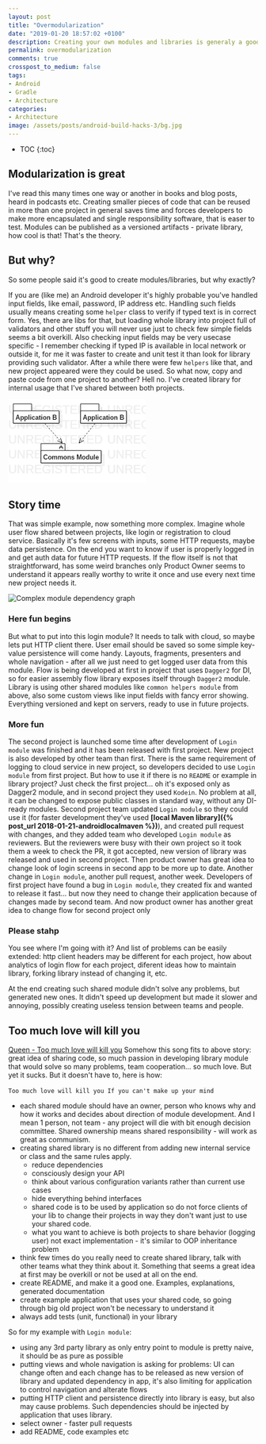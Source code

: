 ```yaml
---
layout: post
title: "Overmodularization"
date: "2019-01-20 18:57:02 +0100"
description: Creating your own modules and libraries is generaly a good thing, but it comes with a cost. I'd like to share some of my experience about it.
permalink: overmodularization
comments: true
crosspost_to_medium: false
tags:
- Android
- Gradle
- Architecture
categories:
- Architecture
image: /assets/posts/android-build-hacks-3/bg.jpg
---
```


* TOC
{:toc}
<!-- 
* main post parts
    * what they tell us
        * creating modules is great for encapsulating pieces of software
        * easer testing
        * single responsibility code
        * modules vs artefacts - just discuss the diference
    * how it may be working 
        * sharing code between projects is great
        * commons module
        * example with logging flow
    * why it may fail to work
        * example with 2-3 projects using same library with changing requirements
        * slow development
        * long PR 
        * what should go to module?
        * upside-down dependency when module demands app to use certain navigation for ex.
        * various ideas how to maintain module
        * versioning
        * splits like in Linux distros
    * things to consider
        * each artifact should have owner
        * ALWAYS document code
        * make example apps
        * show usage
        * create README
        * to create library is easer than to maintain it
* not mention how its exacly done @ current job
* dont pretend to be God, just share experience
* "too much love will kill you" - Queen
 -->
## Modularization is great
I've read this many times one way or another in books and blog posts, heard in podcasts etc. Creating smaller pieces of code that can be reused in more than one project in general saves time and forces developers to make more encapsulated and single responsibility software, that is easer to test. Modules can be published as a versioned artifacts - private library, how cool is that! That's the theory.

## But why? 
So some people said it's good to create modules/libraries, but why exactly? 

If you are (like me) an Android developer it's highly probable you've handled input fields, like email, password, IP address etc. Handling such fields usually means creating some `helper` class to verify if typed text is in correct form. Yes, there are libs for that, but loading whole library into project full of validators and other stuff you will never use just to check few simple fields seems a bit overkill. Also checking input fields may be very usecase specific - I remember checking if typed IP is available in local network or outside it, for me it was faster to create and unit test it than look for library providing such validator. After a while there were few `helpers` like that, and new project appeared were they could be used. So what now, copy and paste code from one project to another? Hell no. I've created library for internal usage that I've shared between both projects.
<!-- some graph of shared components -->
![Simple module dependency graph](assets/posts/overmodularity/simple_module.png)


## Story time
That was simple example, now something more complex. Imagine whole user flow shared between projects, like login or registration to cloud service. Basically it's few screens with inputs, some HTTP requests, maybe data persistence. On the end you want to know if user is properly logged in and get auth data for future HTTP requests. If the flow itself is not that straightforward, has some weird branches only Product Owner seems to understand it appears really worthy to write it once and use every next time new project needs it.
<!-- complicated flow example -->
![Complex module dependency graph](assets/posts/overmodularity/complex_mdule.png)

### Here fun begins
But what to put into this login module? It needs to talk with cloud, so maybe lets put HTTP client there. User email should be saved so some simple key-value persistence will come handy. Layouts, fragments, presenters and whole navigation - after all we just need to get logged user data from this module. Flow is being developed at first in project that uses `Dagger2` for DI, so for easier assembly flow library exposes itself through `Dagger2` module. Library is using other shared modules like `common helpers module` from above, also some custom views like input fields with fancy error showing. Everything versioned and kept on servers, ready to use in future projects.

### More fun
The second project is launched some time after development of `Login module` was finished and it has been released with first project. New project is also developed by other team than first. There is the same requirement of logging to cloud service in new project, so developers decided to use `Login module` from first project. But how to use it if there is no `README` or example in library project? Just check the first project... oh it's exposed only as Dagger2 module, and in second project they used `Kodein`. No problem at all, it can be changed to expose public classes in standard way, without any DI-ready modules.
Second project team updated `Login module` so they could use it (for faster development they've used **[local Maven library]({% post_url 2018-01-21-androidlocalmaven %})**), and created pull request with changes, and they added team who developed `Login module` as reviewers. But the reviewers were busy with their own project so it took them a week to check the PR, it got accepted, new version of library was released and used in second project.
Then product owner has great idea to change look of login screens in second app to be more up to date. Another change in `Login module`, another pull request, another week.
Developers of first project have found a bug in `Login module`, they created fix and wanted to release it fast... but now they need to change their application because of changes made by second team.
And now product owner has another great idea to change flow for second project only

### Please stahp
You see where I'm going with it? And list of problems can be easily extended: http client headers may be different for each project, how about analytics of login flow for each project, diferent ideas how to maintain library, forking library instead of changing it, etc.

At the end creating such shared module didn't solve any problems, but generated new ones. It didn't speed up development but made it slower and annoying, possibly creating useless tension between teams and people.

## Too much love will kill you
[Queen - Too much love will kill you](https://www.youtube.com/watch?v=ivbO3s1udic)
Somehow this song fits to above story: great idea of sharing code, so much passion in developing library module that would solve so many problems, team cooperation... so much love. But yet it sucks. But it doesn't have to, here is how:

`Too much love will kill you
If you can't make up your mind`

- each shared module should have an owner, person who knows why and how it works and decides about direction of module development. And I mean 1 person, not team - any project will die with bit enough decision committee. Shared ownership means shared responsibility - will work as great as communism.
- creating shared library is no different from adding new internal service or class and the same rules apply. 
    - reduce dependencies
    - consciously design your API
    - think about various configuration variants rather than current use cases
    - hide everything behind interfaces
    - shared code is to be used by application so do not force clients of your lib to change their projects in way they don't want just to use your shared code.
    - what you want to achieve is both projects to share behavior (logging user) not exact implementation - it's similar to OOP inheritance problem
- think few times do you really need to create shared library, talk with other teams what they think about it. Something that seems a great idea at first may be overkill or not be used at all on the end. 
- create README, and make it a good one. Examples, explanations, generated documentation
- create example application that uses your shared code, so going through big old project won't be necessary to understand it
- always add tests (unit, functional) in your library

So for my example with `Login module`:
- using any 3rd party library as only entry point to module is pretty naive, it should be as pure as possible
- putting views and whole navigation is asking for problems: UI can change often and each change has to be released as new version of library and updated dependency in app, it's also limiting for application to control navigation and alterate flows
- putting HTTP client and persistence directly into library is easy, but also may cause problems. Such dependencies should be injected by application that uses library.
- select owner - faster pull requests
- add README, code examples etc